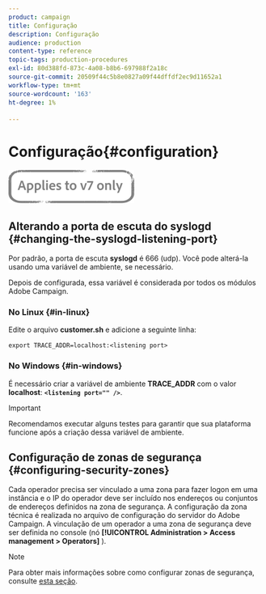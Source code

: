 ```yaml
---
product: campaign
title: Configuração
description: Configuração
audience: production
content-type: reference
topic-tags: production-procedures
exl-id: 80d388fd-873c-4a08-b8b6-697988f2a18c
source-git-commit: 20509f44c5b8e0827a09f44dffdf2ec9d11652a1
workflow-type: tm+mt
source-wordcount: '163'
ht-degree: 1%

---
```


# Configuração{#configuration}

![](../../assets/v7-only.svg)

## Alterando a porta de escuta do syslogd {#changing-the-syslogd-listening-port}

Por padrão, a porta de escuta **syslogd** é 666 (udp). Você pode alterá-la usando uma variável de ambiente, se necessário.

Depois de configurada, essa variável é considerada por todos os módulos Adobe Campaign.

### No Linux {#in-linux}

Edite o arquivo **customer.sh** e adicione a seguinte linha:

```
export TRACE_ADDR=localhost:<listening port>
```

### No Windows {#in-windows}

É necessário criar a variável de ambiente **TRACE_ADDR** com o valor **localhost**: **`<listening port="" />`**.

>[!IMPORTANT]
>
>Recomendamos executar alguns testes para garantir que sua plataforma funcione após a criação dessa variável de ambiente.

## Configuração de zonas de segurança {#configuring-security-zones}

Cada operador precisa ser vinculado a uma zona para fazer logon em uma instância e o IP do operador deve ser incluído nos endereços ou conjuntos de endereços definidos na zona de segurança. A configuração da zona técnica é realizada no arquivo de configuração do servidor do Adobe Campaign. A vinculação de um operador a uma zona de segurança deve ser definida no console (nó **[!UICONTROL Administration > Access management > Operators]** ).

>[!NOTE]
>
>Para obter mais informações sobre como configurar zonas de segurança, consulte [esta seção](../../installation/using/security-zones.md).
